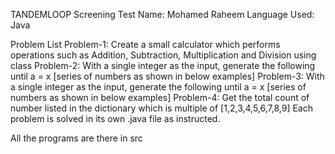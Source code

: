 TANDEMLOOP Screening Test
Name: Mohamed Raheem
Language Used: Java

Problem List
Problem-1: Create a small calculator which performs operations such as Addition, Subtraction, Multiplication and Division using class
Problem-2: With a single integer as the input, generate the following until a = x [series of numbers as shown in below examples]
Problem-3: With a single integer as the input, generate the following until a = x [series of numbers as shown in below examples]
Problem-4: Get the total count of number listed in the dictionary which is multiple of [1,2,3,4,5,6,7,8,9]
Each problem is solved in its own .java file as instructed.

All the programs are there in src
